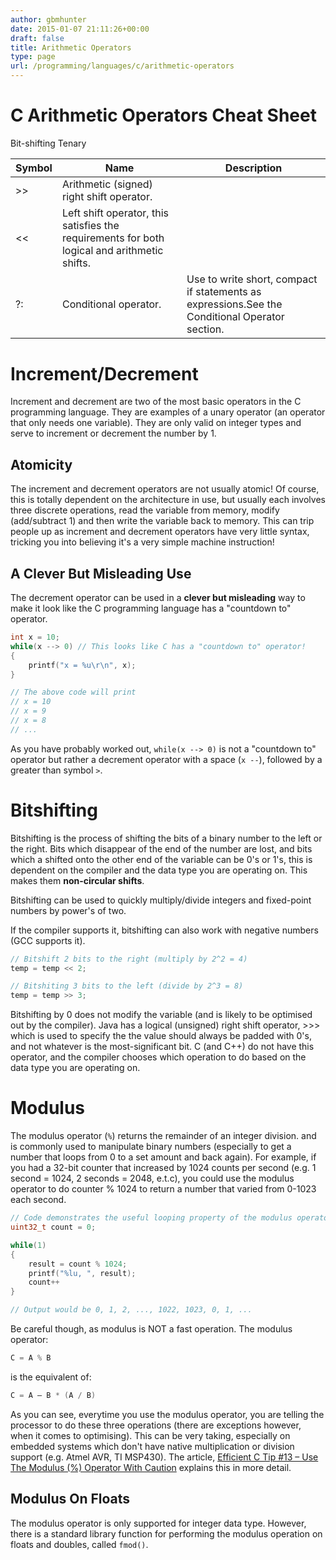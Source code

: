 ```yaml
---
author: gbmhunter
date: 2015-01-07 21:11:26+00:00
draft: false
title: Arithmetic Operators
type: page
url: /programming/languages/c/arithmetic-operators
---
```


# C Arithmetic Operators Cheat Sheet


<table>
    <thead>
        <tr>
            <th>Symbol</th>
            <th>Name</th>
            <th>Description</th>
        </tr>
    </thead>
<tbody>
<tr >
</tr>
<tr >
Bit-shifting
</tr>
<tr >

<td >>>
</td>

<td >Arithmetic (signed) right shift operator.
</td>

<td >
</td>
</tr>
<tr >

<td ><<
</td>

<td >Left shift operator, this satisfies the requirements for both logical and arithmetic shifts.
</td>

<td >
</td>
</tr>
<tr >
Tenary
</tr>
<tr >

<td >?:
</td>

<td >Conditional operator.
</td>

<td >Use to write short, compact if statements as expressions.See the Conditional Operator section.
</td>
</tr>
</tbody>
</table>

# Increment/Decrement

Increment and decrement are two of the most basic operators in the C programming language. They are examples of a unary operator (an operator that only needs one variable). They are only valid on integer types and serve to increment or decrement the number by 1.

## Atomicity

The increment and decrement operators are not usually atomic! Of course, this is totally dependent on the architecture in use, but usually each involves three discrete operations, read the variable from memory, modify (add/subtract 1) and then write the variable back to memory. This can trip people up as increment and decrement operators have very little syntax, tricking you into believing it's a very simple machine instruction!

## A Clever But Misleading Use

The decrement operator can be used in a **clever but misleading** way to make it look like the C programming language has a "countdown to" operator.

```c
int x = 10;
while(x --> 0) // This looks like C has a "countdown to" operator!
{
    printf("x = %u\r\n", x);
}

// The above code will print 
// x = 10
// x = 9
// x = 8
// ...
```

As you have probably worked out, `while(x --> 0)` is not a "countdown to" operator but rather a decrement operator with a space (`x --`), followed by a greater than symbol `>`.

# Bitshifting

Bitshifting is the process of shifting the bits of a binary number to the left or the right. Bits which disappear of the end of the number are lost, and bits which a shifted onto the other end of the variable can be 0's or 1's, this is dependent on the compiler and the data type you are operating on. This makes them **non-circular shifts**.

Bitshifting can be used to quickly multiply/divide integers and fixed-point numbers by power's of two.

If the compiler supports it, bitshifting can also work with negative numbers (GCC supports it).

```c    
// Bitshift 2 bits to the right (multiply by 2^2 = 4)
temp = temp << 2;

// Bitshiting 3 bits to the left (divide by 2^3 = 8)
temp = temp >> 3;
```

Bitshifting by 0 does not modify the variable (and is likely to be optimised out by the compiler). Java has a logical (unsigned) right shift operator, >>> which is used to specify the the value should always be padded with 0's, and not whatever is the most-significant bit. C (and C++) do not have this operator, and the compiler chooses which operation to do based on the data type you are operating on.

# Modulus

The modulus operator (`%`) returns the remainder of an integer division. and is commonly used to manipulate binary numbers (especially to get a number that loops from 0 to a set amount and back again). For example, if you had a 32-bit counter that increased by 1024 counts per second (e.g. 1 second = 1024, 2 seconds = 2048, e.t.c), you could use the modulus operator to do counter % 1024 to return a number that varied from 0-1023 each second.

```c    
// Code demonstrates the useful looping property of the modulus operator
uint32_t count = 0;

while(1)
{
    result = count % 1024;
    printf("%lu, ", result);
    count++
}

// Output would be 0, 1, 2, ..., 1022, 1023, 0, 1, ...
```    

Be careful though, as modulus is NOT a fast operation. The modulus operator:

```c    
C = A % B
```    

is the equivalent of:

```c    
C = A – B * (A / B)
```    

As you can see, everytime you use the modulus operator, you are telling the processor to do these three operations (there are exceptions however, when it comes to optimising). This can be very taking, especially on embedded systems which don't have native multiplication or division support (e.g. Atmel AVR, TI MSP430). The article, [Efficient C Tip #13 – Use The Modulus (%) Operator With Caution](http://embeddedgurus.com/stack-overflow/2011/02/efficient-c-tip-13-use-the-modulus-operator-with-caution/) explains this in more detail.

## Modulus On Floats

The modulus operator is only supported for integer data type. However, there is a standard library function for performing the modulus operation on floats and doubles, called `fmod()`.
